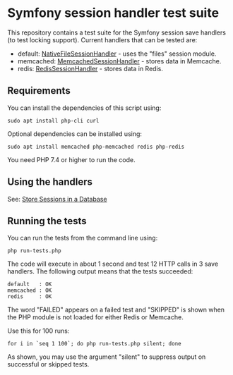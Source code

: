# Symfony session handler test suite

This repository contains a test suite for the Symfony session save handlers (to test locking support). Current handlers that can be tested are:

- default: [NativeFileSessionHandler](https://github.com/symfony/symfony/blob/6.2/src/Symfony/Component/HttpFoundation/Session/Storage/Handler/NativeFileSessionHandler.php) - uses the "files" session module.
- memcached: [MemcachedSessionHandler](https://github.com/symfony/symfony/blob/6.2/src/Symfony/Component/HttpFoundation/Session/Storage/Handler/MemcachedSessionHandler.php) - stores data in Memcache.
- redis: [RedisSessionHandler](https://github.com/symfony/symfony/blob/6.2/src/Symfony/Component/HttpFoundation/Session/Storage/Handler/RedisSessionHandler.php) - stores data in Redis.

## Requirements

You can install the dependencies of this script using:

    sudo apt install php-cli curl

Optional dependencies can be installed using:

    sudo apt install memcached php-memcached redis php-redis

You need PHP 7.4 or higher to run the code.

## Using the handlers

See: [Store Sessions in a Database](https://symfony.com/doc/current/session/database.html)

## Running the tests

You can run the tests from the command line using:

    php run-tests.php

The code will execute in about 1 second and test 12 HTTP calls in 3 save handlers. The following output means that the tests succeeded:

    default   : OK
    memcached : OK
    redis     : OK

The word "FAILED" appears on a failed test and "SKIPPED" is shown when the PHP module is not loaded for either Redis or Memcache.

Use this for 100 runs:

    for i in `seq 1 100`; do php run-tests.php silent; done

As shown, you may use the argument "silent" to suppress output on successful or skipped tests.
